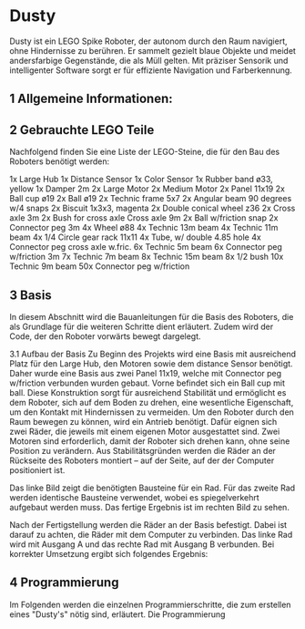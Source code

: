 # Dusty
Dusty ist ein LEGO Spike Roboter, der autonom durch den Raum navigiert, ohne Hindernisse zu berühren. Er sammelt gezielt blaue Objekte und meidet andersfarbige Gegenstände, die als Müll gelten. Mit präziser Sensorik und intelligenter Software sorgt er für effiziente Navigation und Farberkennung.

## 1 Allgemeine Informationen:

## 2 Gebrauchte LEGO Teile
Nachfolgend finden Sie eine Liste der LEGO-Steine, die für den Bau des Roboters benötigt werden:

1x Large Hub
1x Distance Sensor
1x Color Sensor
1x Rubber band ø33, yellow
1x Damper 2m
2x Large Motor
2x Medium Motor
2x Panel 11x19
2x Ball cup ø19
2x Ball ø19
2x Technic frame 5x7
2x Angular beam 90 degrees w/4 snaps
2x Biscuit 1x3x3, magenta
2x Double conical wheel z36
2x Cross axle 3m
2x Bush for cross axle Cross axle 9m
2x Ball w/friction snap
2x Connector peg 3m
4x Wheel ø88
4x Technic 13m beam
4x Technic 11m beam
4x 1/4 Circle gear rack 11x11
4x Tube, w/ double 4.85 hole
4x Connector peg cross axle w.fric.
6x Technic 5m beam
6x Connector peg w/friction 3m
7x Technic 7m beam
8x Technic 15m beam
8x 1/2 bush
10x Technic 9m beam
50x Connector peg w/friction


## 3 Basis 
In diesem Abschnitt wird die Bauanleitungen für die Basis des Roboters, die als Grundlage für die weiteren Schritte dient erläutert. Zudem wird der Code, der den Roboter vorwärts bewegt dargelegt.

3.1 Aufbau der Basis
Zu Beginn des Projekts wird eine Basis mit ausreichend Platz für den Large Hub, den Motoren sowie dem distance Sensor benötigt. Daher wurde eine Basis aus zwei Panel 11x19, welche mit Connector peg w/friction verbunden wurden gebaut. Vorne befindet sich ein Ball cup mit ball. 
Diese Konstruktion sorgt für ausreichend Stabilität und ermöglicht es dem Roboter, sich auf dem Boden zu drehen, eine wesentliche Eigenschaft, um den Kontakt mit Hindernissen zu vermeiden.
Um den Roboter durch den Raum bewegen zu können, wird ein Antrieb benötigt. Dafür eignen sich zwei Räder, die jeweils mit einem eigenen Motor ausgestattet sind. Zwei Motoren sind erforderlich, damit der Roboter sich drehen kann, ohne seine Position zu verändern. Aus Stabilitätsgründen werden die Räder an der Rückseite des Roboters montiert – auf der Seite, auf der der Computer positioniert ist. 

Das linke Bild zeigt die benötigten Bausteine für ein Rad. Für das zweite Rad werden identische Bausteine verwendet, wobei es spiegelverkehrt aufgebaut werden muss. Das fertige Ergebnis ist im rechten Bild zu sehen.

Nach der Fertigstellung werden die Räder an der Basis befestigt. Dabei ist darauf zu achten, die Räder mit dem Computer zu verbinden. Das linke Rad wird mit Ausgang A und das rechte Rad mit Ausgang B verbunden. Bei korrekter Umsetzung ergibt sich folgendes Ergebnis:
 
## 4 Programmierung
Im Folgenden werden die einzelnen Programmierschritte, die zum erstellen eines "Dusty's" nötig sind, erläutert. Die Programmierung 
